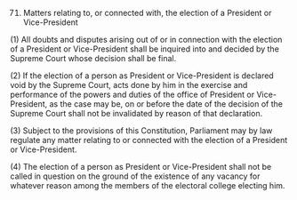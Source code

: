 71. Matters relating to, or connected with, the election of a President or Vice-President

(1) All doubts and disputes arising out of or in connection with the election of a President or Vice-President shall be inquired into and decided by the Supreme Court whose decision shall be final.

(2) If the election of a person as President or Vice-President is declared void by the Supreme Court, acts done by him in the exercise and performance of the powers and duties of the office of President or Vice-President, as the case may be, on or before the date of the decision of the Supreme Court shall not be invalidated by reason of that declaration.

(3) Subject to the provisions of this Constitution, Parliament may by law regulate any matter relating to or connected with the election of a President or Vice-President.

(4) The election of a person as President or Vice-President shall not be called in question on the ground of the existence of any vacancy for whatever reason among the members of the electoral college electing him.

